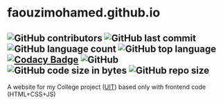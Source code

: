 # faouzimohamed.github.io  
![GitHub contributors](https://img.shields.io/github/contributors/faouzimohamed/faouzimohamed.github.io?logo=github&style=plastic)  ![GitHub last commit](https://img.shields.io/github/last-commit/faouzimohamed/faouzimohamed.github.io?color=%23952&style=plastic)  ![GitHub language count](https://img.shields.io/github/languages/count/faouzimohamed/faouzimohamed.github.io?color=%23382&style=plastic)  ![GitHub top language](https://img.shields.io/github/languages/top/faouzimohamed/faouzimohamed.github.io?color=%23379&style=plastic) [![Codacy Badge](https://api.codacy.com/project/badge/Grade/7d4850c2b30140fd854393efb5695f58)](https://app.codacy.com/manual/faouziMohamed/faouzimohamed.github.io?utm_source=github.com&utm_medium=referral&utm_content=faouziMohamed/faouzimohamed.github.io&utm_campaign=Badge_Grade_Dashboard)  ![GitHub](https://img.shields.io/github/license/faouzimohamed/faouzimohamed.github.io?logo=gnu&logoColor=%232f2&style=plastic)  <img alt="GitHub code size in bytes" src="https://img.shields.io/github/languages/code-size/faouzimohamed/faouzimohamed.github.io?logo=git&style=plastic"/> <img alt="GitHub repo size" src="https://img.shields.io/github/repo-size/faouzimohamed/faouzimohamed.github.io?logo=github&logoColor=%23f22&style=plastic"/>  
-----------------------------------------------------------------------------------------------------------  
A website for my College project ([UIT](https://www.uit.ac.ma/)) based only with frontend code (HTML+CSS+JS)
